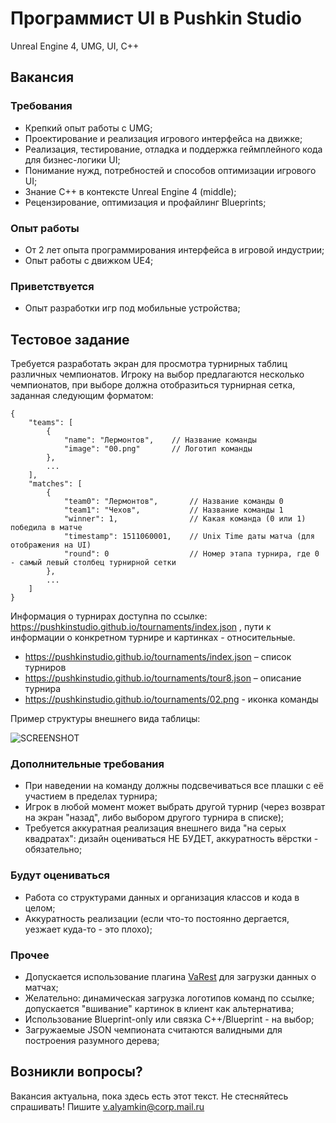 # Программист UI в Pushkin Studio

Unreal Engine 4, UMG, UI, C++

## Вакансия
### Требования

* Крепкий опыт работы с UMG;
* Проектирование и реализация игрового интерфейса на движке;
* Реализация, тестирование, отладка и поддержка геймплейного кода для бизнес-логики UI;
* Понимание нужд, потребностей и способов оптимизации игрового UI;
* Знание С++ в контексте Unreal Engine 4 (middle);
* Рецензирование, оптимизация и профайлинг Blueprints;

### Опыт работы

* От 2 лет опыта программирования интерфейса в игровой индустрии;
* Опыт работы с движком UE4;

### Приветствуется

* Опыт разработки игр под мобильные устройства;


## Тестовое задание

Требуется разработать экран для просмотра турнирных таблиц различных чемпионатов. Игроку на выбор предлагаются несколько чемпионатов, при выборе должна отобразиться турнирная сетка, заданная следующим форматом:

```
{
    "teams": [
        {
            "name": "Лермонтов",    // Название команды
            "image": "00.png"       // Логотип команды
        },
        ...
    ],
    "matches": [
        {
            "team0": "Лермонтов",       // Название команды 0
            "team1": "Чехов",           // Название команды 1
            "winner": 1,                // Какая команда (0 или 1) победила в матче
            "timestamp": 1511060001,    // Unix Time даты матча (для отображения на UI)
            "round": 0                  // Номер этапа турнира, где 0 - самый левый столбец турнирной сетки
        },
        ...
    ]
}
```

Информация о турнирах доступна по ссылке: https://pushkinstudio.github.io/tournaments/index.json , пути к информации о конкретном турнире и картинках - относительные.

* https://pushkinstudio.github.io/tournaments/index.json – список турниров
* https://pushkinstudio.github.io/tournaments/tour8.json – описание турнира
* https://pushkinstudio.github.io/tournaments/02.png - иконка команды

Пример структуры внешнего вида таблицы:

![SCREENSHOT](https://i.gyazo.com/26e42b2ce72beccd6b2fdf5782631199.png)

### Дополнительные требования

* При наведении на команду должны подсвечиваться все плашки с её участием в пределах турнира;
* Игрок в любой момент может выбрать другой турнир (через возврат на экран "назад", либо выбором другого турнира в списке);
* Требуется аккуратная реализация внешнего вида "на серых квадратах": дизайн оцениваться НЕ БУДЕТ, аккуратность вёрстки - обязательно;

### Будут оцениваться
* Работа со структурами данных и организация классов и кода в целом;
* Аккуратность реализации (если что-то постоянно дергается, уезжает куда-то - это плохо);

### Прочее

* Допускается использование плагина [VaRest](https://www.unrealengine.com/marketplace/en-US/slug/varest-plugin) для загрузки данных о матчах;
* Желательно: динамическая загрузка логотипов команд по ссылке;  допускается "вшивание" картинок в клиент как альтернатива;
* Использование Blueprint-only или связка C++/Blueprint - на выбор;
* Загружаемые JSON чемпионата считаются валидными для построения разумного дерева;

## Возникли вопросы?

Вакансия актуальна, пока здесь есть этот текст. Не стесняйтесь спрашивать! Пишите <v.alyamkin@corp.mail.ru>
